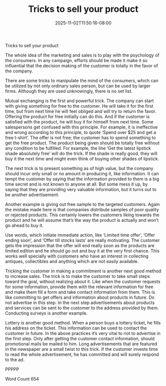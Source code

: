 ﻿---
title: "Tricks to sell your product"
date: 2025-11-02T11:50:16-08:00
description: "TXT Tips for Web Success"
featured_image: "/images/TXT.jpg"
tags: ["TXT"]
---

Tricks to sell your product

The whole idea of the marketing and sales is to play with the psychology of the consumers. In any campaign, efforts should be made it make it so influential that the decision making of the customer is totally in the favor of the company. 

There are some tricks to manipulate the mind of the consumers, which can be utilized by not only ordinary sales person, but can be used by larger firms. Although they are used unknowingly, there is no set list. 

Mutual exchanging is the first and powerful trick. The company can start with giving something for free to the customer. He will take it for the first time, but from next time he will feel obliged and will try to return the favor. Offering the product for free initially can do this. And if the customer is satisfied with the product, he will buy it for himself from next time. Some salespersons get confused with this principle.  For example, it is ineffective and wrong according to this principle, to quote ‘Spend over $25 and get a free t-shirt’. The offer is not free; the customer has to spend something to get the free product. The product being given should be totally free without any condition to be fulfilled. For example, the line ‘Get the latest lipstick shade absolutely free’ will do the trick. If the shade is really good, they will buy it the next time and might even think of buying other shades of lipstick.

The next trick is to present something as of high value, but the company should incur only small or no amount in producing it, like information. It can tempt the customer by saying that the information provided to them is a big time secret and is not known to anyone at all. But some mess it up, by saying that they are providing very valuable information, but it turns out to be another advertisement. 

Another example is giving out free sample to the targeted customers. Again the mistake made here is that companies distribute samples of poor quality or rejected products. This certainly lowers the customers liking towards the product and he will assume that’s the way the product is actually and won’t go ahead to buy it. 

Use words, which initiate immediate action, like ‘Limited time offer’, ‘Offer ending soon’, and ‘Offer till stocks lasts’ are really motivating. The customer gets the impression that the offer will end really soon as the products are limited edition and he should go out and buy it at the very first chance. This works well specially with customers who have an interest in collecting antiques, collectibles and anything which are not easily available. 

Tricking the customer in making a commitment is another next good method to increase sales. The trick is to make the customer to take small steps toward the goal, without realizing about it. Like when the customer requests for some information, provide them with the relevant information for free and make them fill a form and take contact information from them. This is like committing to get offers and information about products in future. Do not advertise in this step. In the next step advertisements about products and services can be sent to the customer to the address provided by them. Conducting surveys is another example. 

Lottery is another good method. When a person buys a lottery ticket, he fills his address on the ticket. This information can be used to contact the customer in future. In the above practices it’s very vital to not to advertise in the first step. Only after getting the customer contact information, should promotional mails be mailed to him. Long advertisements that are featured in the newspaper are a small twist to this trick. If the customer invests time to read the whole advertisement, he has committed and will surely respond to the ad.   

PPPPP

Word Count 654
 



